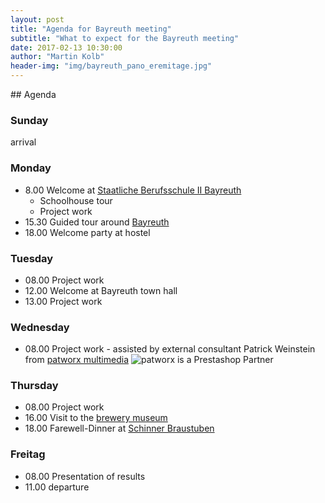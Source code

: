 ```yaml
---
layout: post
title: "Agenda for Bayreuth meeting"
subtitle: "What to expect for the Bayreuth meeting"
date: 2017-02-13 10:30:00
author: "Martin Kolb"
header-img: "img/bayreuth_pano_eremitage.jpg"
---
```

<div id="getting-started"></div>
<script type="text/javascript">
	function init() {
	  jQuery('#getting-started').countdown('2017/04/03', function(event) {
	    jQuery(this).html(event.strftime('%w weeks %d days %H:%M:%S'));
	  });
  	};
</script>
## Agenda

### Sunday
arrival

### Monday
* 8.00 Welcome at [Staatliche Berufsschule II Bayreuth](http://kbs-bth.de)
	* Schoolhouse tour
	* Project work
* 15.30 Guided tour around [Bayreuth](http://www.bayreuth.de/tourismus-kultur-freizeit/uebersicht/)
* 18.00 Welcome party at hostel

### Tuesday
* 08.00 Project work
* 12.00 Welcome at Bayreuth town hall
* 13.00 Project work

### Wednesday
* 08.00 Project work - assisted by external consultant Patrick Weinstein from [patworx multimedia](http://patworx.de)
![patworx is a Prestashop Partner](http://www.patworx.de/images/PrestaShop_partner_agencyPS.jpg)

### Thursday
* 08.00 Project work
* 16.00 Visit to the [brewery museum](https://www.maisel.com/bier_erlebnis_welt/information_und_anmeldung_54.html)
* 18.00 Farewell-Dinner at [Schinner Braustuben](http://www.schinner-braustuben.de)

### Freitag
* 08.00 Presentation of results
* 11.00 departure
